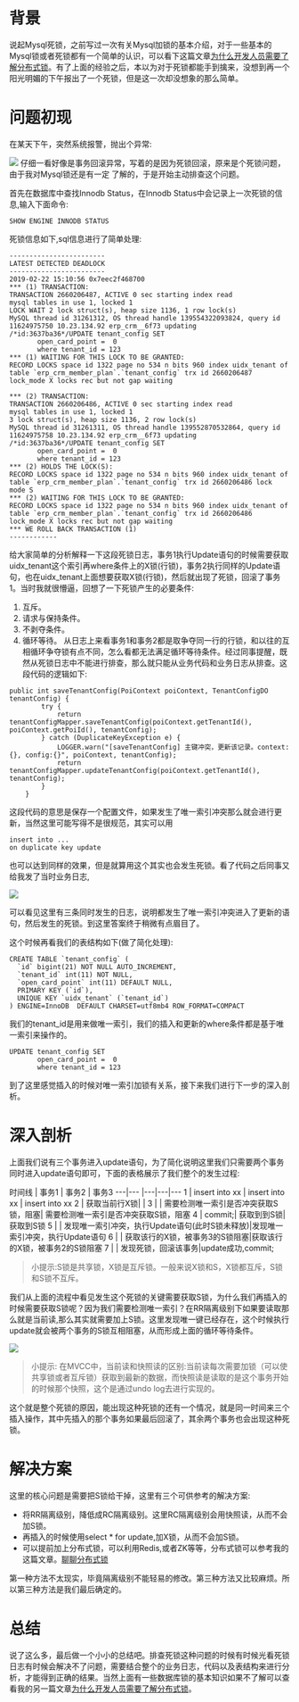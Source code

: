 # 背景
说起Mysql死锁，之前写过一次有关Mysql加锁的基本介绍，对于一些基本的Mysql锁或者死锁都有一个简单的认识，可以看下这篇文章[为什么开发人员需要了解分布式锁](https://github.com/javagrowing/JGrowing/blob/master/%E8%AE%A1%E7%AE%97%E6%9C%BA%E5%9F%BA%E7%A1%80/%E6%95%B0%E6%8D%AE%E5%BA%93/mysql/%E4%B8%BA%E4%BB%80%E4%B9%88%E5%BC%80%E5%8F%91%E4%BA%BA%E5%91%98%E5%BF%85%E9%A1%BB%E8%A6%81%E4%BA%86%E8%A7%A3%E6%95%B0%E6%8D%AE%E5%BA%93%E9%94%81%EF%BC%9F.md)。有了上面的经验之后，本以为对于死锁都能手到擒来，没想到再一个阳光明媚的下午报出了一个死锁，但是这一次却没想象的那么简单。

# 问题初现
在某天下午，突然系统报警，抛出个异常:

![](https://user-gold-cdn.xitu.io/2019/2/26/1692a7779c86fd79?w=2676&h=940&f=png&s=526369)
仔细一看好像是事务回滚异常，写着的是因为死锁回滚，原来是个死锁问题，由于我对Mysql锁还是有一定
了解的，于是开始主动排查这个问题。

首先在数据库中查找Innodb Status，在Innodb Status中会记录上一次死锁的信息,输入下面命令:

```
SHOW ENGINE INNODB STATUS
```
死锁信息如下,sql信息进行了简单处理:

```
------------------------
LATEST DETECTED DEADLOCK
------------------------
2019-02-22 15:10:56 0x7eec2f468700
*** (1) TRANSACTION:
TRANSACTION 2660206487, ACTIVE 0 sec starting index read
mysql tables in use 1, locked 1
LOCK WAIT 2 lock struct(s), heap size 1136, 1 row lock(s)
MySQL thread id 31261312, OS thread handle 139554322093824, query id 11624975750 10.23.134.92 erp_crm__6f73 updating
/*id:3637ba36*/UPDATE tenant_config SET
       open_card_point =  0
       where tenant_id = 123
*** (1) WAITING FOR THIS LOCK TO BE GRANTED:
RECORD LOCKS space id 1322 page no 534 n bits 960 index uidx_tenant of table `erp_crm_member_plan`.`tenant_config` trx id 2660206487 lock_mode X locks rec but not gap waiting

*** (2) TRANSACTION:
TRANSACTION 2660206486, ACTIVE 0 sec starting index read
mysql tables in use 1, locked 1
3 lock struct(s), heap size 1136, 2 row lock(s)
MySQL thread id 31261311, OS thread handle 139552870532864, query id 11624975758 10.23.134.92 erp_crm__6f73 updating
/*id:3637ba36*/UPDATE tenant_config SET
       open_card_point =  0
       where tenant_id = 123
*** (2) HOLDS THE LOCK(S):
RECORD LOCKS space id 1322 page no 534 n bits 960 index uidx_tenant of table `erp_crm_member_plan`.`tenant_config` trx id 2660206486 lock mode S
*** (2) WAITING FOR THIS LOCK TO BE GRANTED:
RECORD LOCKS space id 1322 page no 534 n bits 960 index uidx_tenant of table `erp_crm_member_plan`.`tenant_config` trx id 2660206486 lock_mode X locks rec but not gap waiting
*** WE ROLL BACK TRANSACTION (1)
------------
```
给大家简单的分析解释一下这段死锁日志，事务1执行Update语句的时候需要获取uidx_tenant这个索引再where条件上的X锁(行锁)，事务2执行同样的Update语句，也在uidx_tenant上面想要获取X锁(行锁)，然后就出现了死锁，回滚了事务1。当时我就很懵逼，回想了一下死锁产生的必要条件:
1. 互斥。
2. 请求与保持条件。
3. 不剥夺条件。
4. 循环等待。
从日志上来看事务1和事务2都是取争夺同一行的行锁，和以往的互相循环争夺锁有点不同，怎么看都无法满足循环等待条件。经过同事提醒，既然从死锁日志中不能进行排查，那么就只能从业务代码和业务日志从排查。这段代码的逻辑如下:


```
public int saveTenantConfig(PoiContext poiContext, TenantConfigDO tenantConfig) {
        try {
            return tenantConfigMapper.saveTenantConfig(poiContext.getTenantId(), poiContext.getPoiId(), tenantConfig);
        } catch (DuplicateKeyException e) {
            LOGGER.warn("[saveTenantConfig] 主键冲突，更新该记录。context:{}, config:{}", poiContext, tenantConfig);
            return tenantConfigMapper.updateTenantConfig(poiContext.getTenantId(), tenantConfig);
        }
    }
```
这段代码的意思是保存一个配置文件，如果发生了唯一索引冲突那么就会进行更新，当然这里可能写得不是很规范，其实可以用

```
insert into ... 
on duplicate key update 
```
也可以达到同样的效果，但是就算用这个其实也会发生死锁。看了代码之后同事又给我发了当时业务日志,

![](https://user-gold-cdn.xitu.io/2019/2/27/1692cb7c69f8a23d?w=2330&h=604&f=png&s=251548)

可以看见这里有三条同时发生的日志，说明都发生了唯一索引冲突进入了更新的语句，然后发生的死锁。到这里答案终于稍微有点眉目了。

这个时候再看我们的表结构如下(做了简化处理):

```
CREATE TABLE `tenant_config` (
  `id` bigint(21) NOT NULL AUTO_INCREMENT,
  `tenant_id` int(11) NOT NULL,
  `open_card_point` int(11) DEFAULT NULL,
  PRIMARY KEY (`id`),
  UNIQUE KEY `uidx_tenant` (`tenant_id`)
) ENGINE=InnoDB  DEFAULT CHARSET=utf8mb4 ROW_FORMAT=COMPACT
```
我们的tenant_id是用来做唯一索引，我们的插入和更新的where条件都是基于唯一索引来操作的。

```
UPDATE tenant_config SET
       open_card_point =  0
       where tenant_id = 123
```
到了这里感觉插入的时候对唯一索引加锁有关系，接下来我们进行下一步的深入剖析。

# 深入剖析
上面我们说有三个事务进入update语句，为了简化说明这里我们只需要两个事务同时进入update语句即可，下面的表格展示了我们整个的发生过程:

时间线 | 事务1 | 事务2 | 事务3
---|--- |---|---|---
1 | insert into xx | insert into xx | insert into xx
2 | 获取当前行X锁| | 
3 | | 需要检测唯一索引是否冲突获取S锁，阻塞| 需要检测唯一索引是否冲突获取S锁，阻塞
4 | commit;| 获取到到S锁|获取到S锁 
5 | | 发现唯一索引冲突，执行Update语句(此时S锁未释放)|发现唯一索引冲突，执行Update语句
6 | | 获取该行的X锁，被事务3的S锁阻塞|获取该行的X锁，被事务2的S锁阻塞
7 | | 发现死锁，回滚该事务|update成功,commit;

> 小提示:S锁是共享锁，X锁是互斥锁。一般来说X锁和S，X锁都互斥，S锁和S锁不互斥。

我们从上面的流程中看见发生这个死锁的关键需要获取S锁，为什么我们再插入的时候需要获取S锁呢？因为我们需要检测唯一索引？在RR隔离级别下如果要读取那么就是当前读,那么其实就需要加上S锁。这里发现唯一键已经存在，这个时候执行update就会被两个事务的S锁互相阻塞，从而形成上面的循环等待条件。

![](https://user-gold-cdn.xitu.io/2019/2/27/1692d0a5adc7813c?w=1092&h=534&f=png&s=48309)
> 小提示: 在MVCC中，当前读和快照读的区别:当前读每次需要加锁（可以使共享锁或者互斥锁）获取到最新的数据，而快照读是读取的是这个事务开始的时候那个快照，这个是通过undo log去进行实现的。

这个就是整个死锁的原因，能出现这种死锁的还有一个情况，就是同一时间来三个插入操作，其中先插入的那个事务如果最后回滚了，其余两个事务也会出现这种死锁。
# 解决方案

这里的核心问题是需要把S锁给干掉，这里有三个可供参考的解决方案:
- 将RR隔离级别，降低成RC隔离级别。这里RC隔离级别会用快照读，从而不会加S锁。
- 再插入的时候使用select * for update,加X锁，从而不会加S锁。
- 可以提前加上分布式锁，可以利用Redis,或者ZK等等，分布式锁可以参考我的这篇文章。[聊聊分布式锁](https://github.com/javagrowing/JGrowing/blob/master/%E5%88%86%E5%B8%83%E5%BC%8F/%E5%86%8D%E6%9C%89%E4%BA%BA%E9%97%AE%E4%BD%A0%E5%88%86%E5%B8%83%E5%BC%8F%E9%94%81%EF%BC%8C%E8%BF%99%E7%AF%87%E6%96%87%E7%AB%A0%E6%89%94%E7%BB%99%E4%BB%96.md)

第一种方法不太现实，毕竟隔离级别不能轻易的修改。第三种方法又比较麻烦。所以第三种方法是我们最后确定的。
# 总结
说了这么多，最后做一个小小的总结吧。排查死锁这种问题的时候有时候光看死锁日志有时候会解决不了问题，需要结合整个的业务日志，代码以及表结构来进行分析，才能得到正确的结果。当然上面有一些数据库锁的基本知识如果不了解可以查看我的另一篇文章[为什么开发人员需要了解分布式锁](https://github.com/javagrowing/JGrowing/blob/master/%E8%AE%A1%E7%AE%97%E6%9C%BA%E5%9F%BA%E7%A1%80/%E6%95%B0%E6%8D%AE%E5%BA%93/mysql/%E4%B8%BA%E4%BB%80%E4%B9%88%E5%BC%80%E5%8F%91%E4%BA%BA%E5%91%98%E5%BF%85%E9%A1%BB%E8%A6%81%E4%BA%86%E8%A7%A3%E6%95%B0%E6%8D%AE%E5%BA%93%E9%94%81%EF%BC%9F.md)。

